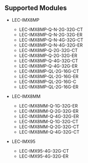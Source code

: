 ## Supported Modules

- LEC-IMX8MP
  - LEC-IMX8MP-Q-N-2G-32G-CT
  - LEC-IMX8MP-Q-N-2G-32G-ER
  - LEC-IMX8MP-Q-N-4G-32G-CT
  - LEC-IMX8MP-Q-N-4G-32G-ER
  - LEC-IMX8MP-Q-2G-32G-CT
  - LEC-IMX8MP-Q-2G-32G-ER
  - LEC-IMX8MP-Q-4G-32G-CT
  - LEC-IMX8MP-Q-4G-32G-ER
  - LEC-IMX8MP-QL-2G-16G-CT
  - LEC-IMX8MP-QL-2G-16G-ER
  - LEC-IMX8MP-QL-2G-16G-C
  - LEC-IMX8MP-QL-2G-16G-ER
  
  

- LEC-IMX8MM

  - LEC-IMX8MM-Q-1G-32G-ER
  - LEC-IMX8MM-Q-2G-32G-ER
  - LEC-IMX8MM-Q-4G-32G-ER
  - LEC-IMX8MM-Q-1G-32G-CT
  - LEC-IMX8MM-Q-2G-32G-CT
  - LEC-IMX8MM-Q-4G-32G-CT

- LEC-IMX95

  - LEC-IMX95-4G-32G-CT 
  - LEC-IMX95-4G-32G-ER 
